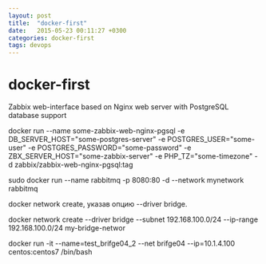 ```yaml
---
layout: post
title:  "docker-first"
date:   2015-05-23 00:11:27 +0300
categories: docker-first
tags: devops
---
```


# docker-first
Zabbix web-interface based on Nginx web server with PostgreSQL database support


docker run --name some-zabbix-web-nginx-pgsql -e DB_SERVER_HOST="some-postgres-server" -e POSTGRES_USER="some-user" -e POSTGRES_PASSWORD="some-password" -e ZBX_SERVER_HOST="some-zabbix-server" -e PHP_TZ="some-timezone" -d zabbix/zabbix-web-nginx-pgsql:tag


sudo docker run --name rabbitmq -p 8080:80 -d --network mynetwork rabbitmq


docker network create, указав опцию --driver bridge. 



docker network create --driver bridge --subnet 192.168.100.0/24 --ip-range 192.168.100.0/24 my-bridge-networ



docker run -it --name=test_brifge04_2 --net brifge04 --ip=10.1.4.100 centos:centos7 /bin/bash

